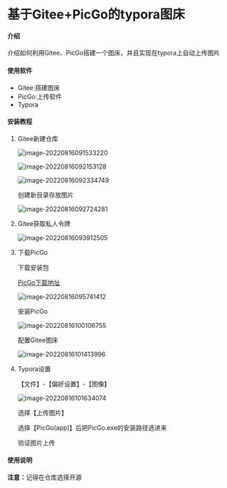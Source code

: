 # 基于Gitee+PicGo的typora图床

#### 介绍

介绍如何利用Gitee、PicGo搭建一个图床，并且实现在typora上自动上传图片

#### 使用软件

- Gitee:搭建图床
- PicGo:上传软件
- Typora

#### 安装教程

1. Gitee新建仓库

   ![image-20220816091533220](https://gitee.com/lonyhans/pic/raw/master/image/202208160915351.png)

   ![image-20220816092153128](https://gitee.com/lonyhans/pic/raw/master/image/202208160921243.png)

   ![image-20220816092334749](https://gitee.com/lonyhans/pic/raw/master/image/202208160923867.png)

   创建新目录存放图片

   ![image-20220816092724281](https://gitee.com/lonyhans/pic/raw/master/image/202208160927435.png)

   

2. Gitee获取私人令牌

   ![image-20220816093912505](https://gitee.com/lonyhans/pic/raw/master/image/202208160939651.png)

3. 下载PicGo

   下载安装包

   [PicGo下载地址](https://github.com/Molunerfinn/picgo/releases)

   ![image-20220816095741412](https://gitee.com/lonyhans/pic/raw/master/image/202208160957491.png)

   安装PicGo

   ![image-20220816100106755](https://gitee.com/lonyhans/pic/raw/master/image/202208161001825.png)

   配置Gitee图床

   ![image-20220816101413996](https://gitee.com/lonyhans/pic/raw/master/image/202208161014131.png)

4. Typora设置

   【文件】-【偏好设置】-【图像】

   ![image-20220816101634074](https://gitee.com/lonyhans/pic/raw/master/image/202208161016189.png)

   选择【上传图片】

   选择【PicGo(app)】后把PicGo.exe的安装路径选进来

   验证图片上传

#### 使用说明

<b>注意：</b>记得在仓库选择开源